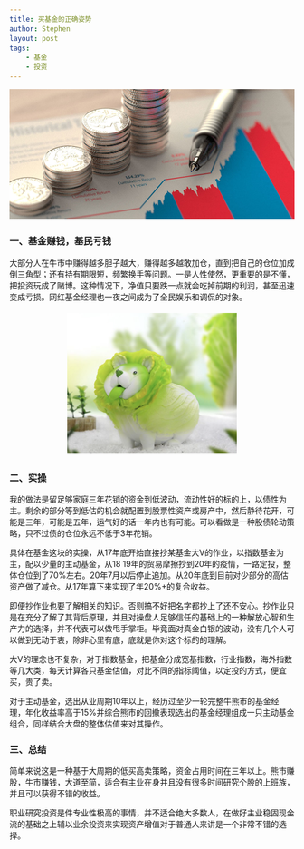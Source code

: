 ```yaml
---
title: 买基金的正确姿势
author: Stephen
layout: post
tags:
    - 基金
    - 投资
---
```


<img src="/assets/imgs/Betterment-Mutual-Funds.jpeg" alt="howtobuyfund" id="headimg" class="headimg"/>

### 一、基金赚钱，基民亏钱 

大部分人在牛市中赚得越多胆子越大，赚得越多越敢加仓，直到把自己的仓位加成倒三角型；还有持有期限短，频繁换手等问题。一是人性使然，更重要的是不懂，把投资玩成了赌博。这种情况下，净值只要跌一点就会吃掉前期的利润，甚至迅速变成亏损。网红基金经理也一夜之间成为了全民娱乐和调侃的对象。

<!--more-->

<p align="center">
<img src="/assets/imgs/caidog.png" alt="菜狗" width="300"  hspace="5" vspace="5"/>
</p>


### 二、实操



我的做法是留足够家庭三年花销的资金到低波动，流动性好的标的上，以债性为主。剩余的部分等到低估的机会就配置到股票性资产或房产中，然后静待花开，可能是三年，可能是五年，运气好的话一年内也有可能。可以看做是一种股债轮动策略，只不过债的仓位永远不低于3年花销。



具体在基金这块的实操，从17年底开始直接抄某基金大V的作业，以指数基金为主，配以少量的主动基金，从18 19年的贸易摩擦抄到20年的疫情，一路定投，整体仓位到了70%左右。20年7月以后停止追加。从20年底到目前对少部分的高估资产做了减仓。从17年算下来实现了年20%+的复合收益。



即便抄作业也要了解相关的知识。否则搞不好把名字都抄上了还不安心。抄作业只是在充分了解了其背后原理，并且对操盘人足够信任的基础上的一种解放心智和生产力的选择，并不代表可以做甩手掌柜。毕竟面对真金白银的波动，没有几个人可以做到无动于衷，除非心里有底，底就是你对这个标的的理解。



大V的理念也不复杂，对于指数基金，把基金分成宽基指数，行业指数，海外指数等几大类，每天计算各只基金估值，对比不同的指标阈值，以定投的方式，便宜买，贵了卖。



对于主动基金，选出从业周期10年以上，经历过至少一轮完整牛熊市的基金经理，年化收益率高于15%并综合熊市的回撤表现选出的基金经理组成一只主动基金组合，同样结合大盘的整体估值来对其操作。



### 三、总结



简单来说这是一种基于大周期的低买高卖策略，资金占用时间在三年以上。熊市赚股，牛市赚钱，大道至简，适合有主业在身并且没有很多时间研究个股的上班族，并且可以获得不错的收益。



职业研究投资是件专业性极高的事情，并不适合绝大多数人，在做好主业稳固现金流的基础之上辅以业余投资来实现资产增值对于普通人来讲是一个非常不错的选择。
